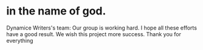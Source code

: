# in the name of god.

Dynamice Writers's team:
Our group is working hard. I hope all these efforts have a good result. We wish this project more success. Thank you for everything
